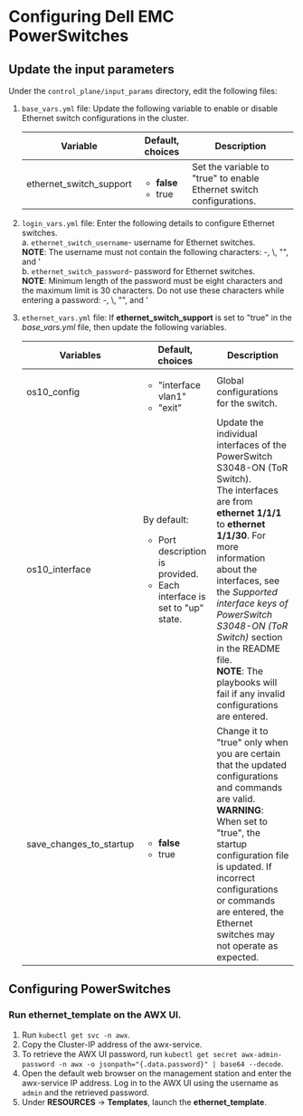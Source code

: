 # Configuring Dell EMC PowerSwitches  

## Update the input parameters 
Under the `control_plane/input_params` directory, edit the following files:
1. `base_vars.yml` file: Update the following variable to enable or disable Ethernet switch configurations in the cluster.  

	Variable	|	Default, choices	|	Description
	-------	|	----------------	|	-----------------
	ethernet_switch_support	|	<ul><li>**false**</li><li>true</li></ul>	|	Set the variable to "true" to enable Ethernet switch configurations.  

2. `login_vars.yml` file:  Enter the following details to configure Ethernet switches.  
	a. `ethernet_switch_username`- username for Ethernet switches.  
	**NOTE**: The username must not contain the following characters: -, \\, "", and \'  
	b. `ethernet_switch_password`- password for Ethernet switches.   
	**NOTE**: Minimum length of the password must be eight characters and the maximum limit is 30 characters. Do not use these characters while entering a password: -, \\, "", and \'  

3. `ethernet_vars.yml` file: If **ethernet_switch_support** is set to "true" in the *base_vars.yml* file, then update the following variables.

	Variables	|	Default, choices	|	Description
	----------------	|	-----------------	|	-----------------
	os10_config	|	<ul><li>"interface vlan1"</li><li>"exit"</li></ul>	|	Global configurations for the switch.
	os10_interface	|	By default: <ul><li>Port description is provided.</li> <li>Each interface is set to "up" state.</li>	|	Update the individual interfaces of the PowerSwitch S3048-ON (ToR Switch). </br>The interfaces are from **ethernet 1/1/1** to **ethernet 1/1/30**. For more information about the interfaces, see the *Supported interface keys of PowerSwitch S3048-ON (ToR Switch)* section in the README file. </br>**NOTE**: The playbooks will fail if any invalid configurations are entered.
	save_changes_to_startup	|	<ul><li>**false**</li><li>true</li></ul>	|	Change it to "true" only when you are certain that the updated configurations and commands are valid. </br>**WARNING**: When set to "true", the startup configuration file is updated. If incorrect configurations or commands are entered, the Ethernet switches may not operate as expected.   
	
## Configuring PowerSwitches

### Run ethernet_template on the AWX UI.
1. Run `kubectl get svc -n awx`.
2. Copy the Cluster-IP address of the awx-service. 
3. To retrieve the AWX UI password, run `kubectl get secret awx-admin-password -n awx -o jsonpath="{.data.password}" | base64 --decode`.
4. Open the default web browser on the management station and enter the awx-service IP address. Log in to the AWX UI using the username as `admin` and the retrieved password.
5. Under __RESOURCES__ -> __Templates__, launch the **ethernet_template**.